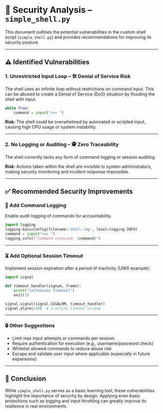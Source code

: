 # 🔐 Security Analysis – `simple_shell.py`

This document outlines the potential vulnerabilities in the custom shell script (`simple_shell.py`) and provides recommendations for improving its security posture.

---

## ⚠️ Identified Vulnerabilities

### 1. Unrestricted Input Loop – 🛠️ Denial of Service Risk
The shell uses an infinite loop without restrictions on command input. This can be abused to create a Denial of Service (DoS) situation by flooding the shell with input.

```python
while True:
    command = input(">>> ")
```

**Risk:** The shell could be overwhelmed by automated or scripted input, causing high CPU usage or system instability.

---

### 2. No Logging or Auditing – 🕵️ Zero Traceability
The shell currently lacks any form of command logging or session auditing.

**Risk:** Actions taken within the shell are invisible to system administrators, making security monitoring and incident response impossible.

---

## ✅ Recommended Security Improvements

### 🧩 Add Command Logging

Enable audit logging of commands for accountability.

```python
import logging
logging.basicConfig(filename='shell.log', level=logging.INFO)
command = input(">>> ")
logging.info(f"Command received: {command}")
```

---

### ⏳ Add Optional Session Timeout

Implement session expiration after a period of inactivity (UNIX example):

```python
import signal

def timeout_handler(signum, frame):
    print("\n[Session Timeout]")
    exit(1)

signal.signal(signal.SIGALRM, timeout_handler)
signal.alarm(120)  # 2-minute timeout window
```

---

### 🔒 Other Suggestions

- Limit max input attempts or commands per session
- Require authentication for execution (e.g., username/password check)
- Whitelist allowed commands to reduce abuse risk
- Escape and validate user input where applicable (especially in future expansions)

---

## 📌 Conclusion

While `simple_shell.py` serves as a basic learning tool, these vulnerabilities highlight the importance of security by design. Applying even basic protections such as logging and input throttling can greatly improve its resilience in real environments.